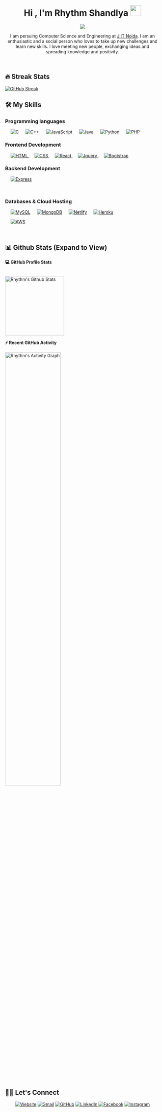 
<h1 align="center">Hi , I'm Rhythm Shandlya <img src="https://media.giphy.com/media/hvRJCLFzcasrR4ia7z/giphy.gif" width="35"></h1>
<p align="center">
  <a href="https://github.com/DenverCoder1/readme-typing-svg"><img src="https://readme-typing-svg.herokuapp.com?lines=Computer+Science+Student;Full+Stack+Web+Developer;DS%20|%20DevOps%20|%20Enthusiast;Graphic%20Designer;Always%20learning%20new%20things&center=true&width=500&height=50"></a>
</p>
<p align="center">I am persuing Computer Science and Engineering at <a href="https://www.jiit.ac.in/" target="_blank"> JIIT Noida</a>. I am an enthusiastic and a social person who loves to take up new challenges and learn new skills. I love meeting new people, exchanging ideas and spreading knowledge and positivity.</p>
<br>

## 🔥 Streak Stats
[![GitHub Streak](https://github-readme-streak-stats.herokuapp.com?user=rhythmshandlya&theme=dark&hide_border=true&date_format=j%20M%5B%20Y%5D)](https://git.io/streak-stats)


## 🛠️ My Skills

### Programming languages

<p align="left"> 
  &emsp; 
  <a href="https://www.cprogramming.com/" target="_blank"> 
    <img alt="C" src="https://img.shields.io/badge/C%20-%232370ED.svg?logo=c&logoColor=white">
  </a> 
  &emsp;
  <a href="https://www.w3schools.com/cpp/" target="_blank"> 
    <img alt="C++" src="https://img.shields.io/badge/C++%20-%2300599C.svg?logo=c%2B%2B&logoColor=white">
  </a> 
  &emsp;
  <a href="https://developer.mozilla.org/en-US/docs/Web/JavaScript" target="_blank"> 
     <img alt="JavaScript" src="https://img.shields.io/badge/JavaScript%20-%23F7DF1E.svg?logo=javascript&logoColor=black">
   </a>
  &emsp;
  <a href="https://www.java.com" target="_blank"> 
    <img alt="Java" src="https://img.shields.io/badge/Java-%23007396.svg?logo=java&logoColor=white">
  </a>
  &emsp;
   <a href="https://www.python.org" target="_blank">
    <img alt="Python" src="https://img.shields.io/badge/Python%20-%2314354C.svg?logo=python&logoColor=white">
  </a>
  &emsp;
  <a href="https://www.php.net/">
    <img alt="PHP" src="https://img.shields.io/badge/PHP-%23777BB4.svg?logo=php&logoColor=white"/>
  </a>
</p>

### Frontend Development
<p align="left"> 
  &emsp; 
  <a href="" target="_blank"> 
   <img alt="HTML" src="https://img.shields.io/badge/HTML5%20-%23E34F26.svg?logo=html5&logoColor=white">
  </a>   
  &emsp;
  <a href="" target="_blank">
    <img alt="CSS" src="https://img.shields.io/badge/CSS%20-%231572B6.svg?logo=css3&logoColor=white">
  </a>
  &emsp;
  <a href="" target="_blank"> 
    <img alt="React" src="https://img.shields.io/badge/react-%2307405e.svg?style=flat&logo=react&logoColor=white%22"/>
  </a>
  &emsp;
  <a href="" target="_blank"> 
    <img alt="Jquery" src="https://img.shields.io/badge/jquery-%2307405e.svg?style=flat&logo=jquery&logoColor=white%22"/>
  </a>
   &emsp;
  <a href="" target="_blank"> 
    <img alt="Bootstrap" src="https://img.shields.io/badge/Bootstrap-%23563D7C.svg?style=flat&logo=bootstrap&logoColor=white"/>
  </a>
</p>

### Backend Development
<p align="left">
  &emsp;
    <a href=""><img alt="Express" src="https://img.shields.io/badge/express-%2307405e.svg?style=flat&logo=express&logoColor=white%22"></a>
 </p>
<br/>

### Databases & Cloud Hosting
<p align="left">
  &emsp;
    <a href="https://www.mysql.com/"><img alt="MySQL" src="https://img.shields.io/badge/MySQL-%2300f.svg?style=flat&llogo=mysql&logoColor=white"></a>
  &emsp;
    <a href="https://www.sqlite.org/"><img alt="MongoDB" src ="https://img.shields.io/badge/mongodb-%2307405e.svg?style=flat&logo=mongodb&logoColor=white%22"/></a>
  &emsp;
    <a href="https://www.github.com"><img alt="Netlify" src="https://img.shields.io/badge/netlify-%2307405e.svg?style=flat&logo=netlify&logoColor=white%22"></a>
  &emsp;
    <a href="https://www.heroku.com/"><img alt="Heroku" src="https://img.shields.io/badge/Heroku%20-%23430098.svg?logo=heroku&logoColor=white"></a>  
 </p>
 &emsp;
    <a href="https://www.heroku.com/"><img alt="AWS" src="https://img.shields.io/badge/aws-%2307405e.svg?style=flat&logo=amazon&logoColor=white%22"></a>  
 </p>
<br/>

## 📊 Github Stats (Expand to View) 

  <summary><b>💻 GitHub Profile Stats</b></summary>
  <br/>
  <p>
    <a href="https://github.com/anuraghazra/github-readme-stats"><img alt="Rhythm's Github Stats" src="https://github-readme-stats.vercel.app/api?username=rhythmshandlya&show_icons=true&count_private=true&theme=algolia" height="192px"/></a>
  </p>

  <summary><b>⚡ Recent GitHub Activity</b></summary>
  <br/>
   <a href="https://github.com/rhythmshandlya"><img width="60%" alt="Rhythm's Activity Graph" src="https://activity-graph.herokuapp.com/graph?username=rhythmshandlya&custom_title=Rhythm%20Shandlya%27s%20Contribution%20Graph&theme=react-dark"/></a>
  <br/>

<br/>

## 🙋‍♀️ Let's Connect
<p align="center">
  <a href=""><img src="https://img.icons8.com/bubbles/50/000000/web.png" alt="Website"/></a>
	<a href="mailto:armaanbgp@gmail.com"><img src="https://img.icons8.com/bubbles/50/000000/gmail.png" alt="Gmail"/></a>
	<a href="https://github.com/rhythmshandlya"><img src="https://img.icons8.com/bubbles/50/000000/github.png" alt="GitHub"/></a>
	<a href="linkedin.com/in/rhythm-shandlya-a1a949201/"><img src="https://img.icons8.com/bubbles/50/000000/linkedin.png" alt="LinkedIn"/>  </a>
	<a href="https://www.facebook.com/rythm.shandlya/"><img src="https://img.icons8.com/bubbles/50/000000/facebook-new.png" alt="Facebook"/></a>
	<a href="https://instagram.com/rhythmshandlya"><img src="https://img.icons8.com/bubbles/50/000000/instagram.png" alt="Instagram"/></a>
</a>
</p>







